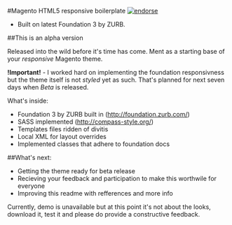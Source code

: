 #Magento HTML5 responsive boilerplate [![endorse](http://api.coderwall.com/zeljkoprsa/endorsecount.png)](http://coderwall.com/zeljkoprsa)
 - Built on latest Foundation 3 by ZURB.

##This is an alpha version

Released into the wild before it's time has come.
Ment as a starting base of your *responsive* Magento theme.

**!Important!** - I worked hard on implementing the foundation responsivness
but the theme itself is not *styled* yet as such. That's planned for next
seven days when *Beta* is released. 
 

What's inside:

- Foundation 3 by ZURB built in (http://foundation.zurb.com/)  
- SASS implemented (http://compass-style.org/)
- Templates files ridden of divitis
- Local XML for layout overrides
- Implemented classes that adhere to foundation docs


##What's next:

- Getting the theme ready for beta release
- Recieving your feedback and participation to make this worthwile for everyone
- Improving this readme with refferences and more info

Currently, demo is unavailable but at this point it's not about the looks, 
download it, test it and please do provide a constructive feedback.

